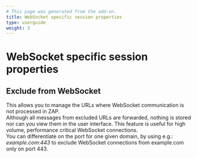 ```yaml
---
# This page was generated from the add-on.
title: WebSocket specific session properties
type: userguide
weight: 3
---
```


# WebSocket specific session properties

## Exclude from WebSocket

This allows you to manage the URLs where WebSocket communication is not processed in ZAP.  
Although all messages from excluded URLs are forwarded, nothing is stored nor can you view them in the user interface. This feature is useful for high volume, performance critical WebSocket connections.  
You can differentiate on the port for one given domain, by using e.g.: _example.com:443_ to exclude WebSocket connections from example.com only on port 443.
